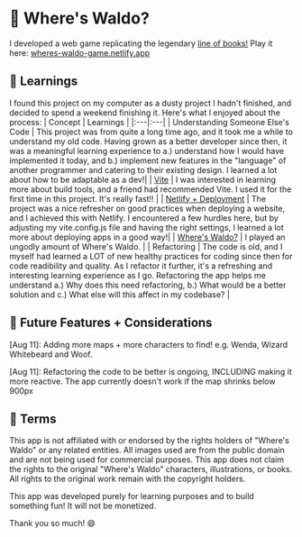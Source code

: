# :eyes: Where's Waldo?

I developed a web game replicating the legendary [line of books!](https://en.wikipedia.org/wiki/Where%27s_Wally%3F)
Play it here: [wheres-waldo-game.netlify.app](wheres-waldo-game.netlify.app)

## :book: Learnings

I found this project on my computer as a dusty project I hadn't finished, and decided to spend a weekend finishing it. Here's what I enjoyed about the process:
| Concept | Learnings |
|:---|:---|
| Understanding Someone Else's Code | This project was from quite a long time ago, and it took me a while to understand my old code. Having grown as a better developer since then, it was a meaningful learning experience to a.) understand how I would have implemented it today, and b.) implement new features in the "language" of another programmer and catering to their existing design. I learned a lot about how to be adaptable as a dev!|
| [Vite](https://vitejs.dev/) | I was interested in learning more about build tools, and a friend had recommended Vite. I used it for the first time in this project. It's really fast!! |
| [Netlify + Deployment](https://docs.netlify.com/) | The project was a nice refresher on good practices when deploying a website, and I achieved this with Netlify. I encountered a few hurdles here, but by adjusting my vite.config.js file and having the right settings, I learned a lot more about deploying apps in a good way!|
| [Where's Waldo?](https://en.wikipedia.org/wiki/Where%27s_Wally%3F) | I played an ungodly amount of Where's Waldo. |
| Refactoring | The code is old, and I myself had learned a LOT of new healthy practices for coding since then for code readibility and quality. As I refactor it further, it's a refreshing and interesting learning experience as I go. Refactoring the app helps me understand a.) Why does this need refactoring, b.) What would be a better solution and c.) What else will this affect in my codebase? |

## :city_sunrise: Future Features + Considerations
[Aug 11]: Adding more maps + more characters to find! e.g. Wenda, Wizard Whitebeard and Woof.

[Aug 11]: Refactoring the code to be better is ongoing, INCLUDING making it more reactive. The app currently doesn't work if the map shrinks below 900px

## 📂 Terms
This app is not affiliated with or endorsed by the rights holders of "Where's Waldo" or any related entities. All images used are from the public domain and are not being used for commercial purposes. This app does not claim the rights to the original "Where's Waldo" characters, illustrations, or books. All rights to the original work remain with the copyright holders.

This app was developed purely for learning purposes and to build something fun! It will not be monetized.

Thank you so much! 😄
